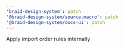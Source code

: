 ```yaml
---
'braid-design-system': patch
'@braid-design-system/source.macro': patch
'@braid-design-system/docs-ui': patch
---
```


Apply import order rules internally
